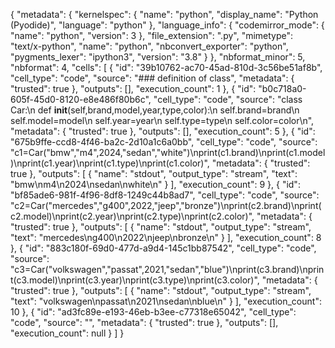 {
  "metadata": {
    "kernelspec": {
      "name": "python",
      "display_name": "Python (Pyodide)",
      "language": "python"
    },
    "language_info": {
      "codemirror_mode": {
        "name": "python",
        "version": 3
      },
      "file_extension": ".py",
      "mimetype": "text/x-python",
      "name": "python",
      "nbconvert_exporter": "python",
      "pygments_lexer": "ipython3",
      "version": "3.8"
    }
  },
  "nbformat_minor": 5,
  "nbformat": 4,
  "cells": [
    {
      "id": "39b10762-ac70-45ad-810d-3c56be51af8b",
      "cell_type": "code",
      "source": "### definition of class",
      "metadata": {
        "trusted": true
      },
      "outputs": [],
      "execution_count": 1
    },
    {
      "id": "b0c718a0-605f-45d0-8120-e8e486f80b6c",
      "cell_type": "code",
      "source": "class Car:\n    def __init__(self,brand,model,year,type,color):\n        self.brand=brand\n        self.model=model\n        self.year=year\n        self.type=type\n        self.color=color\n",
      "metadata": {
        "trusted": true
      },
      "outputs": [],
      "execution_count": 5
    },
    {
      "id": "675b9ffe-ccd8-4f46-ba2c-2d10a1c6a0bb",
      "cell_type": "code",
      "source": "c1=Car(\"bmw\",\"m4\",2024,\"sedan\",\"white\")\nprint(c1.brand)\nprint(c1.model)\nprint(c1.year)\nprint(c1.type)\nprint(c1.color)",
      "metadata": {
        "trusted": true
      },
      "outputs": [
        {
          "name": "stdout",
          "output_type": "stream",
          "text": "bmw\nm4\n2024\nsedan\nwhite\n"
        }
      ],
      "execution_count": 9
    },
    {
      "id": "bf85ade6-981f-4f96-8df8-1249c44b8ad7",
      "cell_type": "code",
      "source": "c2=Car(\"mercedes\",\"g400\",2022,\"jeep\",\"bronze\")\nprint(c2.brand)\nprint(c2.model)\nprint(c2.year)\nprint(c2.type)\nprint(c2.color)",
      "metadata": {
        "trusted": true
      },
      "outputs": [
        {
          "name": "stdout",
          "output_type": "stream",
          "text": "mercedes\ng400\n2022\njeep\nbronze\n"
        }
      ],
      "execution_count": 8
    },
    {
      "id": "883c180f-69d0-477d-a9d4-145c1bb87542",
      "cell_type": "code",
      "source": "c3=Car(\"volkswagen\",\"passat\",2021,\"sedan\",\"blue\")\nprint(c3.brand)\nprint(c3.model)\nprint(c3.year)\nprint(c3.type)\nprint(c3.color)",
      "metadata": {
        "trusted": true
      },
      "outputs": [
        {
          "name": "stdout",
          "output_type": "stream",
          "text": "volkswagen\npassat\n2021\nsedan\nblue\n"
        }
      ],
      "execution_count": 10
    },
    {
      "id": "ad3fc89e-e193-46eb-b3ee-c77318e65042",
      "cell_type": "code",
      "source": "",
      "metadata": {
        "trusted": true
      },
      "outputs": [],
      "execution_count": null
    }
  ]
}